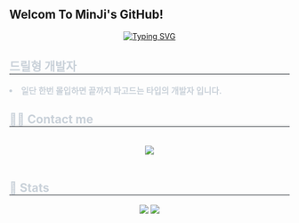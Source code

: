 ## Welcom To MinJi's GitHub!

<!--
**gminji/gminji** is a ✨ _special_ ✨ repository because its `README.md` (this file) appears on your GitHub profile.

Here are some ideas to get you started:

- 🔭 I’m currently working on ...
- 🌱 I’m currently learning ...
- 👯 I’m looking to collaborate on ...
- 🤔 I’m looking for help with ...
- 💬 Ask me about ...
- 📫 How to reach me: ...
- 😄 Pronouns: ...
- ⚡ Fun fact: ...
-->
<div align= "center">
   <a href="https://git.io/typing-svg"><img src="https://readme-typing-svg.demolab.com?font=Pixelify+Sans&size=50&pause=1000&color=00FF00&background=000000&center=true&vCenter=true&repeat=false&width=435&lines=Hello%2C+User+%3A)" alt="Typing SVG" /></a>
    </div>
    <div style="text-align: left;"> 
    <h2 style="border-bottom: 1px solid #21262d; color: #c9d1d9;"> 드릴형 개발자 </h2>  
    <div style="font-weight: 700; font-size: 15px; text-align: left; color: #c9d1d9;">  <li> 일단 한번 몰입하면 끝까지 파고드는 타입의 개발자 입니다. </div> 
    </div>    
    <div style="text-align: left;">
    <h2 style="border-bottom: 1px solid #21262d; color: #c9d1d9;"> 🧑‍💻 Contact me </h2> <br> 
    <div align= "center"> <a href=mailto:giminji310@gmail.com> <img src="https://img.shields.io/badge/Gmail-EA4335?style=for-the-badge&logo=Gmail&logoColor=white&link=mailto:giminji310@gmail.com"> </a>
          </div>  <br> 
    <div align= "center">  </div> 
    </div>
    <div style="text-align: left;"> 
    <h2 style="border-bottom: 1px solid #21262d; color: #c9d1d9;"> 🏅 Stats </h2> <div align= "center"> <img src="https://github-readme-stats.vercel.app/api?username=gminji&bg_color=180,00000000,&title_color=000000&text_color=000000"
         /> <img src="https://github-readme-stats.vercel.app/api/top-langs/?username=gminji&layout=compact&bg_color=180,00000000,&title_color=000000&text_color=000000"
           /> </div> 
    </div>
    

